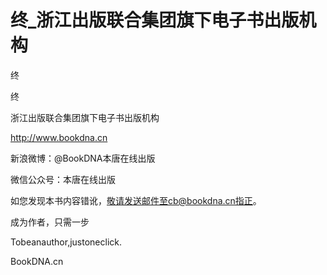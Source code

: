 # 终_浙江出版联合集团旗下电子书出版机构

终

终

浙江出版联合集团旗下电子书出版机构

http://www.bookdna.cn

新浪微博：@BookDNA本唐在线出版

微信公众号：本唐在线出版

如您发现本书内容错讹，敬请发送邮件至cb@bookdna.cn指正。

成为作者，只需一步

Tobeanauthor,justoneclick.

BookDNA.cn